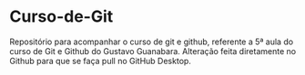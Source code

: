 # Curso-de-Git
 Repositório para acompanhar o curso de git e github, referente a 5ª aula do curso
 de Git e Github do Gustavo Guanabara.
 Alteração feita diretamente no Github para que se faça pull no GitHub Desktop.
